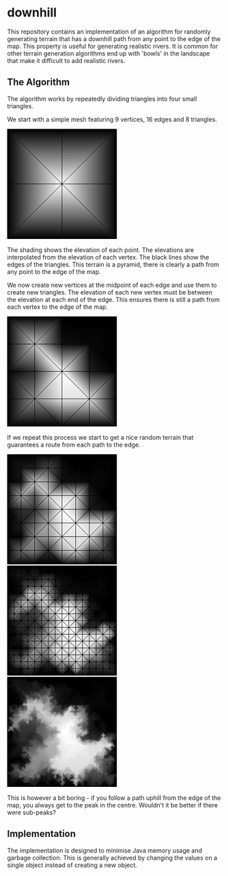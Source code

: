# downhill
This repository contains an implementation of an algorithm for randomly generating terrain that has a downhill path from any point to the edge of the map. This property is useful for generating realistic rivers. It is common for other terrain generation algorithms end up with 'bowls' in the landscape that make it difficult to add realistic rivers.   

## The Algorithm

The algorithm works by repeatedly dividing triangles into four small triangles.

We start with a simple mesh featuring 9 vertices, 16 edges and 8 triangles.

![3x3 Mesh](images/mesh3.png)

The shading shows the elevation of each point. The elevations are interpolated from the elevation of each vertex. The black lines show the edges of the triangles. This terrain is a pyramid, there is clearly a path from any point to the edge of the map.  

We now create new vertices at the midpoint of each edge and use them to create new triangles. The elevation of each new vertex must be between the elevation at each end of the edge. This ensures there is still a path from each vertex to the edge of the map.

![5x5 Mesh](images/mesh5.png)

If we repeat this process we start to get a nice random terrain that guarantees a route from each path to the edge.

![9x9 Mesh](images/mesh9.png)
![17x17 Mesh](images/mesh17.png)
![257x257 Mesh](images/mesh257.png)

This is however a bit boring - if you follow a path uphill from the edge of the map, you always get to the peak in the centre. Wouldn't it be better if there were sub-peaks?

## Implementation

The implementation is designed to minimise Java memory usage and garbage collection. This is generally achieved by changing the values on a single object instead of creating a new object. 